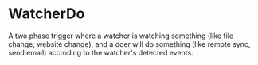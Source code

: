 # WatcherDo

A two phase trigger where a watcher is watching something (like file change, website change), and a doer will do something (like remote sync, send email) accroding to the watcher's detected events.
